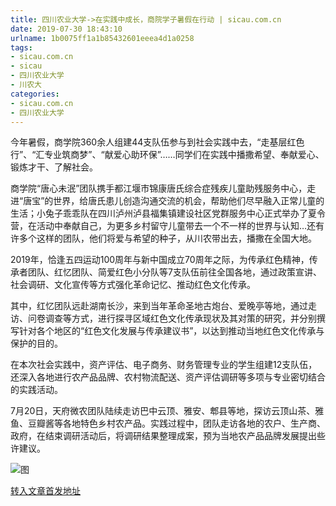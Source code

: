 ```yaml
---
title: 四川农业大学->在实践中成长，商院学子暑假在行动 | sicau.com.cn
date: 2019-07-30 18:43:10
urlname: 1b0075ff1a1b85432601eeea4d1a0258
tags: 
- sicau.com.cn
- sicau
- 四川农业大学
- 川农大
categories:
- sicau.com.cn
- 四川农业大学
---
```



今年暑假，商学院360余人组建44支队伍参与到社会实践中去，“走基层红色行”、“汇专业筑商梦”、“献爱心助环保”……同学们在实践中播撒希望、奉献爱心、锻炼才干、了解社会。

商学院“唐心未泯”团队携手都江堰市锦康唐氏综合症残疾儿童助残服务中心，走进“唐宝”的世界，给唐氏患儿创造沟通交流的机会，帮助他们尽早融入正常儿童的生活；小兔子乖乖队在四川泸州泸县福集镇建设社区党群服务中心正式举办了夏令营，在活动中奉献自己，为更多乡村留守儿童带去一个不一样的世界与认知…还有许多个这样的团队，他们将爱与希望的种子，从川农带出去，播撒在全国大地。

2019年，恰逢五四运动100周年与新中国成立70周年之际，为传承红色精神，传承者团队、红忆团队、简爱红色小分队等7支队伍前往全国各地，通过政策宣讲、社会调研、文化宣传等方式强化革命记忆、推动红色文化传承。

其中，红忆团队远赴湖南长沙，来到当年革命圣地古炮台、爱晚亭等地，通过走访、问卷调查等方式，进行探寻区域红色文化传承现状及其对策的研究，并分别撰写针对各个地区的“红色文化发展与传承建议书”，以达到推动当地红色文化传承与保护的目的。

在本次社会实践中，资产评估、电子商务、财务管理专业的学生组建12支队伍，还深入各地进行农产品品牌、农村物流配送、资产评估调研等多项与专业密切结合的实践活动。

7月20日，天府微农团队陆续走访巴中云顶、雅安、郫县等地，探访云顶山茶、雅鱼、豆瓣酱等各地特色乡村农产品。实践过程中，团队走访各地的农户、生产商、政府，在结束调研活动后，将调研结果整理成案，预为当地农产品品牌发展提出些许建议。 



![图](https://news.sicau.edu.cn/__local/2/08/B5/27FF1F71D5D592470556F6545E5_6D8EDAE6_25CA4.jpg)

[转入文章首发地址](https://news.sicau.edu.cn/info/1078/52706.htm)